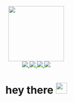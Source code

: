 <div id="header" align="center">
    <img src="https://i.giphy.com/media/v1.Y2lkPTc5MGI3NjExajBpaG5lbWd1NWJmb3RkdGlidnNpbGRhczlncmZtNTF3OHBsejU0OSZlcD12MV9pbnRlcm5hbF9naWZfYnlfaWQmY3Q9Zw/qgQUggAC3Pfv687qPC/giphy.gif" width="150">

<div id="badges">
    <a href="https://t.me/mrc1in">
        <img src="https://img.shields.io/badge/Telegram-blue?style=flat&logo=Telegram">
    </a>
    <a href="https://hh.ru/resume/b9b7f03aff0b2738e90039ed1f64694d365768">
         <img src="https://img.shields.io/badge/Vadim_Belyahovich-hh.ru-red?style=flat&logo=ReadMe&logoColor=red">
    </a>
    <a href="mailto:vadik123belyahovich@gmail.com">
        <img src="https://img.shields.io/badge/vadik123belyahovich@gmail.com-F9DB60?style=flat&logo=Gmail&logoColor=FF3333">
    </a>
    <img src="https://komarev.com/ghpvc/?username=mrPropper911&style=flat-square&color=blue">
</div>

<h1>
  hey there
  <img src="https://media.giphy.com/media/hvRJCLFzcasrR4ia7z/giphy.gif" width="30px"/>
</h1>


        


    



</div>
